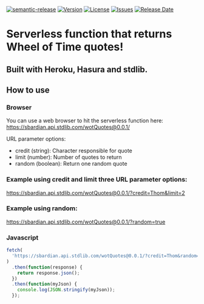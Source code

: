 [![semantic-release](https://img.shields.io/badge/%20%20%F0%9F%93%A6%F0%9F%9A%80-semantic--release-e10079.svg?style=for-the-badge)](https://github.com/semantic-release/semantic-release)
[![Version](https://img.shields.io/npm/v/gatsby-plugin-breadcrumb.svg?style=for-the-badge)]()
[![License](https://img.shields.io/npm/l/gatsby-plugin-breadcrumb.svg?style=for-the-badge)]()
[![Issues](https://img.shields.io/github/issues-raw/sbardian/wot-quotes.svg?style=for-the-badge)](https://github.com/sbardian/wot-quotes/issues)
[![Release Date](https://img.shields.io/github/release-date/sbardian/wot-quotes.svg?style=for-the-badge)](https://github.com/sbardian/wot-quotes)

# Serverless function that returns Wheel of Time quotes!

## Built with Heroku, Hasura and stdlib.

## How to use

### Browser

You can use a web browser to hit the serverless function here:
https://sbardian.api.stdlib.com/wotQuotes@0.0.1/

URL parameter options:

- credit (string): Character responsible for quote
- limit (number): Number of quotes to return
- random (boolean): Return one random quote

### Example using credit and limit three URL parameter options:

https://sbardian.api.stdlib.com/wotQuotes@0.0.1/?credit=Thom&limit=2

### Example using random:

https://sbardian.api.stdlib.com/wotQuotes@0.0.1/?random=true

### Javascript

```javascript
fetch(
  'https://sbardian.api.stdlib.com/wotQuotes@0.0.1/?credit=Thom&random=true',
)
  .then(function(response) {
    return response.json();
  })
  .then(function(myJson) {
    console.log(JSON.stringify(myJson));
  });
```
